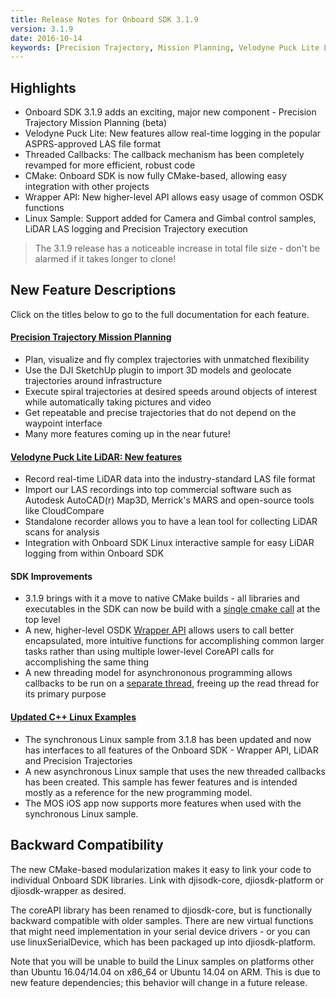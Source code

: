 ```yaml
---
title: Release Notes for Onboard SDK 3.1.9
version: 3.1.9
date: 2016-10-14
keywords: [Precision Trajectory, Mission Planning, Velodyne Puck Lite LiDAR]
---
```


## Highlights

* Onboard SDK 3.1.9 adds an exciting, major new component - Precision Trajectory Mission Planning (beta)
* Velodyne Puck Lite: New features allow real-time logging in the popular ASPRS-approved LAS file format
* Threaded Callbacks: The callback mechanism has been completely revamped for more efficient, robust code
* CMake: Onboard SDK is now fully CMake-based, allowing easy integration with other projects
* Wrapper API: New higher-level API allows easy usage of common OSDK functions
* Linux Sample: Support added for Camera and Gimbal control samples, LiDAR LAS logging and Precision Trajectory execution

> The 3.1.9 release has a noticeable increase in total file size - don't be alarmed if it takes longer to clone!

## New Feature Descriptions

Click on the titles below to go to the full documentation for each feature.

#### [Precision Trajectory Mission Planning](../modules/missionplan/README.html)

* Plan, visualize and fly complex trajectories with unmatched flexibility
* Use the DJI SketchUp plugin to import 3D models and geolocate trajectories around infrastructure
* Execute spiral trajectories at desired speeds around objects of interest while automatically taking pictures and video
* Get repeatable and precise trajectories that do not depend on the waypoint interface
* Many more features coming up in the near future!

#### [Velodyne Puck Lite LiDAR: New features](../sensor-integration-guides/velodyne/readme.html)
* Record real-time LiDAR data into the industry-standard LAS file format
* Import our LAS recordings into top commercial software such as Autodesk AutoCAD(r) Map3D, Merrick's MARS and open-source tools like CloudCompare
* Standalone recorder allows you to have a lean tool for collecting LiDAR scans for analysis
* Integration with Onboard SDK Linux interactive sample for easy LiDAR logging from within Onboard SDK


#### SDK Improvements

* 3.1.9 brings with it a move to native CMake builds - all libraries  and executables in the SDK can now be build with a [single cmake call](../introduction/architecture-guide.html#cmake-library-build-structure) at the top level
* A new, higher-level OSDK [Wrapper API](../introduction/architecture-guide.html#levels-of-abstraction) allows users to call better encapsulated, more intuitive functions for accomplishing common larger tasks rather than using multiple lower-level CoreAPI calls for accomplishing the same thing
* A new threading model for asynchrononous programming allows callbacks to be run on a [separate thread](../application-development-guides/programming-guide.html#asynchronous-programming-callback-mechanism), freeing up the read thread for its primary purpose

#### [Updated C++ Linux Examples](../github-platform-docs/Linux/README.html)

* The synchronous Linux sample from 3.1.8 has been updated and now has interfaces to all features of the Onboard SDK - Wrapper API, LiDAR and Precision Trajectories
* A new asynchronous Linux sample that uses the new threaded callbacks has been created. This sample has fewer features and is intended mostly as a reference for the new programming model.
* The MOS iOS app now supports more features when used with the synchronous Linux sample.

## Backward Compatibility

The new CMake-based modularization makes it easy to link your code to individual Onboard SDK libraries. Link with djisodk-core, djiosdk-platform or djiosdk-wrapper as desired.  

The coreAPI library has been renamed to djiosdk-core, but is functionally backward compatible with older samples. There are new virtual functions that might need implementation in your serial device drivers - or you can use linuxSerialDevice, which has been packaged up into djiosdk-platform.

Note that you will be unable to build the Linux samples on platforms other than Ubuntu 16.04/14.04 on x86_64 or Ubuntu 14.04 on ARM. This is due to new feature dependencies; this behavior will change in a future release.